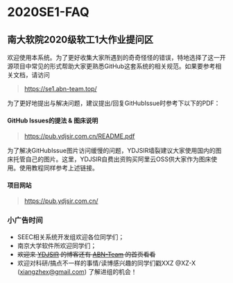 # 2020SE1-FAQ
## 南大软院2020级软工1大作业提问区

欢迎使用本系统。为了更好收集大家所遇到的奇奇怪怪的错误，特地选择了这一开源项目中常见的形式帮助大家更熟悉GitHub这套系统的相关规范。如果要参考相关文档，请访问

> https://se1.abn-team.top/

为了更好地提出与解决问题，建议提出/回复GitHubIssue时参考下以下的PDF：

#### GitHub Issues的提法 & 图床说明

> https://pub.ydjsir.com.cn/README.pdf

为了解决GitHubIssue图片访问缓慢的问题，YDJSIR墙裂建议大家使用国内的图床托管自己的图片。这里，YDJSIR自费出资购买阿里云OSS供大家作为图床使用。使用教程同样参考上述链接。

#### 项目网站

> https://pub.ydjsir.com.cn/



### 小广告时间

- SEEC相关系统开发组欢迎各位同学们；
- 南京大学软件所欢迎同学们；
- ~~欢迎来 [YDJSIR](https://ydjsir.com.cn/) 的博客还有 [ABN-Team](https://abn-team.top/) 的首页看看~~
- 欢迎对科研/搞点不一样的事情/读博感兴趣的同学们戳XXZ @XZ-X (xiangzhex@gmail.com) 了解进组的机会！

